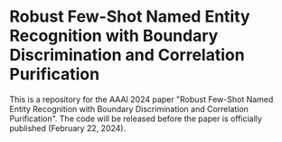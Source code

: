 # Robust Few-Shot Named Entity Recognition with Boundary Discrimination and Correlation Purification
This is a repository for the AAAI 2024 paper "Robust Few-Shot Named Entity Recognition with Boundary Discrimination and Correlation Purification". The code will be released before the paper is officially published (February 22, 2024).
